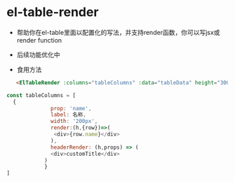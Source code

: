 # el-table-render

- 帮助你在el-table里面以配置化的写法，并支持render函数，你可以写jsx或render function
- 后续功能优化中

- 食用方法
```html
   <ElTableRender :columns="tableColumns" :data="tableData" height="300" />
```
```js
const tableColumns = [
  {
              prop: 'name',
              label: 名称,
              width: '200px',
              render:(h,{row})=>(
               <div>{row.name}</div>
              ),
              headerRender: (h,props) => (
              <div>customTitle</div>
            )
            }
]
```